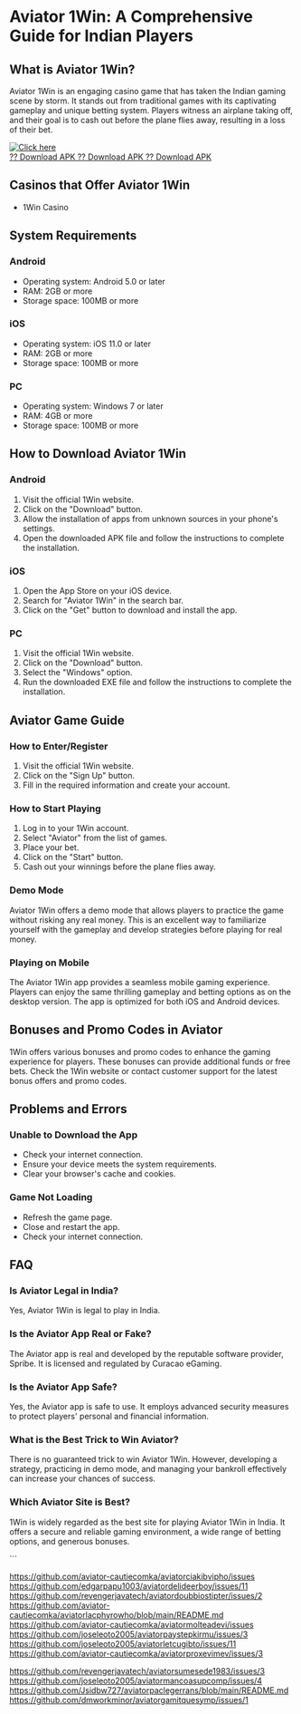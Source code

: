 # Aviator 1Win: A Comprehensive Guide for Indian Players

## What is Aviator 1Win?

Aviator 1Win is an engaging casino game that has taken the Indian gaming
scene by storm. It stands out from traditional games with its
captivating gameplay and unique betting system. Players witness an
airplane taking off, and their goal is to cash out before the plane
flies away, resulting in a loss of their bet.

[![Click
here](https://readscoops.com/wp-content/uploads/2023/03/Readscoop-aviator-1-1.jpg)](https://traff.sbs/deff)\
[?? Download APK ?? Download APK ?? Download
APK](https://traff.sbs/deff)

## Casinos that Offer Aviator 1Win

-   1Win Casino

## System Requirements

### Android

-   Operating system: Android 5.0 or later
-   RAM: 2GB or more
-   Storage space: 100MB or more

### iOS

-   Operating system: iOS 11.0 or later
-   RAM: 2GB or more
-   Storage space: 100MB or more

### PC

-   Operating system: Windows 7 or later
-   RAM: 4GB or more
-   Storage space: 100MB or more

## How to Download Aviator 1Win

### Android

1.  Visit the official 1Win website.
2.  Click on the "Download" button.
3.  Allow the installation of apps from unknown sources in your phone\'s
    settings.
4.  Open the downloaded APK file and follow the instructions to complete
    the installation.

### iOS

1.  Open the App Store on your iOS device.
2.  Search for "Aviator 1Win" in the search bar.
3.  Click on the "Get" button to download and install the app.

### PC

1.  Visit the official 1Win website.
2.  Click on the "Download" button.
3.  Select the "Windows" option.
4.  Run the downloaded EXE file and follow the instructions to complete
    the installation.

## Aviator Game Guide

### How to Enter/Register

1.  Visit the official 1Win website.
2.  Click on the "Sign Up" button.
3.  Fill in the required information and create your account.

### How to Start Playing

1.  Log in to your 1Win account.
2.  Select "Aviator" from the list of games.
3.  Place your bet.
4.  Click on the "Start" button.
5.  Cash out your winnings before the plane flies away.

### Demo Mode

Aviator 1Win offers a demo mode that allows players to practice the game
without risking any real money. This is an excellent way to familiarize
yourself with the gameplay and develop strategies before playing for
real money.

### Playing on Mobile

The Aviator 1Win app provides a seamless mobile gaming experience.
Players can enjoy the same thrilling gameplay and betting options as on
the desktop version. The app is optimized for both iOS and Android
devices.

## Bonuses and Promo Codes in Aviator

1Win offers various bonuses and promo codes to enhance the gaming
experience for players. These bonuses can provide additional funds or
free bets. Check the 1Win website or contact customer support for the
latest bonus offers and promo codes.

## Problems and Errors

### Unable to Download the App

-   Check your internet connection.
-   Ensure your device meets the system requirements.
-   Clear your browser\'s cache and cookies.

### Game Not Loading

-   Refresh the game page.
-   Close and restart the app.
-   Check your internet connection.

## FAQ

### Is Aviator Legal in India?

Yes, Aviator 1Win is legal to play in India.

### Is the Aviator App Real or Fake?

The Aviator app is real and developed by the reputable software
provider, Spribe. It is licensed and regulated by Curacao eGaming.

### Is the Aviator App Safe?

Yes, the Aviator app is safe to use. It employs advanced security
measures to protect players\' personal and financial information.

### What is the Best Trick to Win Aviator?

There is no guaranteed trick to win Aviator 1Win. However, developing a
strategy, practicing in demo mode, and managing your bankroll
effectively can increase your chances of success.

### Which Aviator Site is Best?

1Win is widely regarded as the best site for playing Aviator 1Win in
India. It offers a secure and reliable gaming environment, a wide range
of betting options, and generous bonuses.

\`\`\`



https://github.com/aviator-cautiecomka/aviatorciakibvipho/issues
https://github.com/edgarpapu1003/aviatordelideerboy/issues/11
https://github.com/revengerjavatech/aviatordoubbiostipter/issues/2
https://github.com/aviator-cautiecomka/aviatorlacphyrowho/blob/main/README.md
https://github.com/aviator-cautiecomka/aviatormolteadevi/issues
https://github.com/joseleoto2005/aviatorpaystepkirmu/issues/3
https://github.com/joseleoto2005/aviatorletcugibto/issues/11
https://github.com/aviator-cautiecomka/aviatorproxevimev/issues/3

https://github.com/revengerjavatech/aviatorsumesede1983/issues/3
https://github.com/joseleoto2005/aviatormancoasupcomp/issues/4
https://github.com/Jsidbw727/aviatorpaclegerrans/blob/main/README.md
https://github.com/dmworkminor/aviatorgamitquesymp/issues/1
